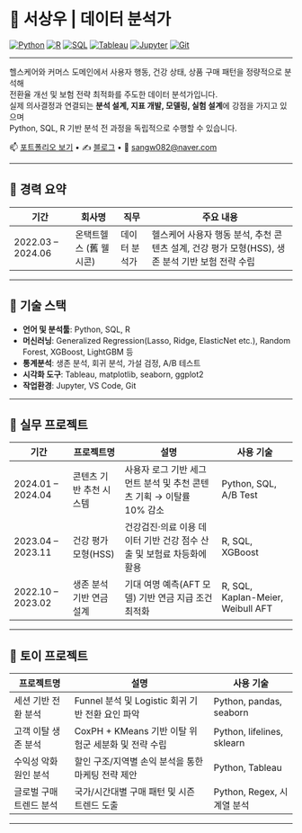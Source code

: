 # 🧠 서상우 | 데이터 분석가

[![Python](https://img.shields.io/badge/Python-3776AB?style=flat-square&logo=python&logoColor=white)](https://www.python.org/)
[![R](https://img.shields.io/badge/R-276DC3?style=flat-square&logo=r&logoColor=white)](https://www.r-project.org/)
[![SQL](https://img.shields.io/badge/SQL-4479A1?style=flat-square&logo=mysql&logoColor=white)]()
[![Tableau](https://img.shields.io/badge/Tableau-E97627?style=flat-square&logo=tableau&logoColor=white)](https://www.tableau.com/)
[![Jupyter](https://img.shields.io/badge/Jupyter-F37626?style=flat-square&logo=jupyter&logoColor=white)](https://jupyter.org/)
[![Git](https://img.shields.io/badge/Git-F05032?style=flat-square&logo=git&logoColor=white)](https://git-scm.com/)

---

헬스케어와 커머스 도메인에서 사용자 행동, 건강 상태, 상품 구매 패턴을 정량적으로 분석해  
전환율 개선 및 보험 전략 최적화를 주도한 데이터 분석가입니다.  
실제 의사결정과 연결되는 **분석 설계, 지표 개발, 모델링, 실험 설계**에 강점을 가지고 있으며  
Python, SQL, R 기반 분석 전 과정을 독립적으로 수행할 수 있습니다.

📫 [포트폴리오 보기](https://sangw-in-august.github.io/pf/portfolio.pdf) • ✍️ [블로그](https://scubebeerhouse.tistory.com/) • 📧 sangw082@naver.com

---

## 🧾 경력 요약

| 기간 | 회사명 | 직무 | 주요 내용 |
|------|--------|------|-----------|
| 2022.03 – 2024.06 | 온택트헬스 (舊 웰시콘) | 데이터 분석가 | 헬스케어 사용자 행동 분석, 추천 콘텐츠 설계, 건강 평가 모형(HSS), 생존 분석 기반 보험 전략 수립 |

---

## 🔧 기술 스택

- **언어 및 분석툴**: Python, SQL, R  
- **머신러닝**: Generalized Regression(Lasso, Ridge, ElasticNet etc.), Random Forest, XGBoost, LightGBM 등  
- **통계분석**: 생존 분석, 회귀 분석, 가설 검정, A/B 테스트  
- **시각화 도구**: Tableau, matplotlib, seaborn, ggplot2  
- **작업환경**: Jupyter, VS Code, Git

---

## 💼 실무 프로젝트

| 기간 | 프로젝트명 | 설명 | 사용 기술 |
|------|------------|------|-----------|
| 2024.01 – 2024.04 | 콘텐츠 기반 추천 시스템 | 사용자 로그 기반 세그먼트 분석 및 추천 콘텐츠 기획 → 이탈률 10% 감소 | Python, SQL, A/B Test |
| 2023.04 – 2023.11 | 건강 평가 모형(HSS) | 건강검진·의료 이용 데이터 기반 건강 점수 산출 및 보험료 차등화에 활용 | R, SQL, XGBoost |
| 2022.10 – 2023.02 | 생존 분석 기반 연금 설계 | 기대 여명 예측(AFT 모델) 기반 연금 지급 조건 최적화 | R, SQL, Kaplan-Meier, Weibull AFT |

---

## 🧪 토이 프로젝트

| 프로젝트명 | 설명 | 사용 기술 |
|------------|------|-----------|
| 세션 기반 전환 분석 | Funnel 분석 및 Logistic 회귀 기반 전환 요인 파악 | Python, pandas, seaborn |
| 고객 이탈 생존 분석 | CoxPH + KMeans 기반 이탈 위험군 세분화 및 전략 수립 | Python, lifelines, sklearn |
| 수익성 악화 원인 분석 | 할인 구조/지역별 손익 분석을 통한 마케팅 전략 제안 | Python, Tableau |
| 글로벌 구매 트렌드 분석 | 국가/시간대별 구매 패턴 및 시즌 트렌드 도출 | Python, Regex, 시계열 분석 |

---
